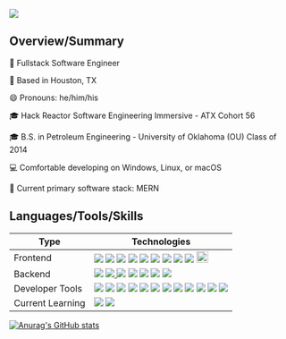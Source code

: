 <!--
**gitInLoserWereGoingShopping/gitInLoserWereGoingShopping** is a ✨ _special_ ✨ repository because its `README.md` (this file) appears on your GitHub profile.

Here are some ideas to get you started:

- 🔭 I’m currently working on ...
- 🌱 I’m currently learning ...
- 👯 I’m looking to collaborate on ...
- 🤔 I’m looking for help with ...
- 💬 Ask me about ...
- 📫 How to reach me: ...
- 😄 Pronouns: ...
- ⚡ Fun fact: ...
-->
<img align="center" src="https://user-images.githubusercontent.com/33425993/126238916-783d621d-c138-4bd8-a4d5-95a4fd9bf3dc.gif"></img>

<!--
![MP_PofileBannerGIF](https://user-images.githubusercontent.com/33425993/126238916-783d621d-c138-4bd8-a4d5-95a4fd9bf3dc.gif)
-->

## Overview/Summary

🏢 Fullstack Software Engineer

📍 Based in Houston, TX

😄 Pronouns: he/him/his

🎓 Hack Reactor Software Engineering Immersive - ATX Cohort 56

🎓 B.S. in Petroleum Engineering - University of Oklahoma (OU) Class of 2014

💻 Comfortable developing on Windows, Linux, or macOS

🦾 Current primary software stack: MERN

## Languages/Tools/Skills
<table>
<thead>
<tr>
<th>Type</th>
<th>Technologies</th>
</tr>
</thead>
<tbody>
<tr>
<td>Frontend</td>
<td><a target="_blank" rel="noopener noreferrer" href="https://camo.githubusercontent.com/98cf4cfa6ce814e1480515122c1fc679372324637501819478d7ede8aad79975/68747470733a2f2f696d672e736869656c64732e696f2f62616467652f2d4a6176615363726970742d6565643731383f7374796c653d666c6174266c6f676f3d6a617661736372697074266c6f676f436f6c6f723d303030303030"><img src="https://camo.githubusercontent.com/98cf4cfa6ce814e1480515122c1fc679372324637501819478d7ede8aad79975/68747470733a2f2f696d672e736869656c64732e696f2f62616467652f2d4a6176615363726970742d6565643731383f7374796c653d666c6174266c6f676f3d6a617661736372697074266c6f676f436f6c6f723d303030303030" data-canonical-src="https://img.shields.io/badge/-JavaScript-eed718?style=flat&amp;logo=javascript&amp;logoColor=000000" style="max-width:100%;"></a> <a target="_blank" rel="noopener noreferrer" href="https://camo.githubusercontent.com/9627fbbce0fc5b0724e21b9a80fbe82e235db74e17c63d1fd461211b12be557e/68747470733a2f2f696d672e736869656c64732e696f2f62616467652f2d52656163742d3030303030303f7374796c653d666c6174266c6f676f3d7265616374266c6f676f436f6c6f723d303063386666"><img src="https://camo.githubusercontent.com/9627fbbce0fc5b0724e21b9a80fbe82e235db74e17c63d1fd461211b12be557e/68747470733a2f2f696d672e736869656c64732e696f2f62616467652f2d52656163742d3030303030303f7374796c653d666c6174266c6f676f3d7265616374266c6f676f436f6c6f723d303063386666" data-canonical-src="https://img.shields.io/badge/-React-000000?style=flat&amp;logo=react&amp;logoColor=00c8ff" style="max-width:100%;"></a> <a target="_blank" rel="noopener noreferrer" href="https://camo.githubusercontent.com/6f727690ef49f624f972e82d1bee426e93dda8cfbd00efeddacf9b6863326f11/68747470733a2f2f696d672e736869656c64732e696f2f62616467652f2d52656475782d3736346262633f7374796c653d666c6174266c6f676f3d7265647578266c6f676f436f6c6f723d666666666666"><img src="https://camo.githubusercontent.com/6f727690ef49f624f972e82d1bee426e93dda8cfbd00efeddacf9b6863326f11/68747470733a2f2f696d672e736869656c64732e696f2f62616467652f2d52656475782d3736346262633f7374796c653d666c6174266c6f676f3d7265647578266c6f676f436f6c6f723d666666666666" data-canonical-src="https://img.shields.io/badge/-Redux-764bbc?style=flat&amp;logo=redux&amp;logoColor=ffffff" style="max-width:100%;"></a> <a target="_blank" rel="noopener noreferrer" href="https://camo.githubusercontent.com/2fad14d202b24de54ef28fb28fc41b3fe661fc22ca72ab6045ed280d277bb536/68747470733a2f2f696d672e736869656c64732e696f2f62616467652f2d48544d4c352d4533344632363f7374796c653d666c6174266c6f676f3d68746d6c35266c6f676f436f6c6f723d7768697465"><img src="https://camo.githubusercontent.com/2fad14d202b24de54ef28fb28fc41b3fe661fc22ca72ab6045ed280d277bb536/68747470733a2f2f696d672e736869656c64732e696f2f62616467652f2d48544d4c352d4533344632363f7374796c653d666c6174266c6f676f3d68746d6c35266c6f676f436f6c6f723d7768697465" data-canonical-src="https://img.shields.io/badge/-HTML5-E34F26?style=flat&amp;logo=html5&amp;logoColor=white" style="max-width:100%;"></a> <a target="_blank" rel="noopener noreferrer" href="https://camo.githubusercontent.com/106cfcc1bea1938e98f03e1291b18f30091ec44513da900b54f988416824d3b7/68747470733a2f2f696d672e736869656c64732e696f2f62616467652f2d435353332d3135373242363f7374796c653d666c6174266c6f676f3d63737333266c6f676f436f6c6f723d7768697465"><img src="https://camo.githubusercontent.com/106cfcc1bea1938e98f03e1291b18f30091ec44513da900b54f988416824d3b7/68747470733a2f2f696d672e736869656c64732e696f2f62616467652f2d435353332d3135373242363f7374796c653d666c6174266c6f676f3d63737333266c6f676f436f6c6f723d7768697465" data-canonical-src="https://img.shields.io/badge/-CSS3-1572B6?style=flat&amp;logo=css3&amp;logoColor=white" style="max-width:100%;"></a> <a target="_blank" rel="noopener noreferrer" href="https://camo.githubusercontent.com/5e6f1f37fbc0eac62f7b162746ddc5cc5d486071a84d59662968933c91ecf6de/68747470733a2f2f696d672e736869656c64732e696f2f62616467652f2d6a51756572792d6666666666663f7374796c653d666c6174266c6f676f3d6a7175657279266c6f676f436f6c6f723d313036376165"><img src="https://camo.githubusercontent.com/5e6f1f37fbc0eac62f7b162746ddc5cc5d486071a84d59662968933c91ecf6de/68747470733a2f2f696d672e736869656c64732e696f2f62616467652f2d6a51756572792d6666666666663f7374796c653d666c6174266c6f676f3d6a7175657279266c6f676f436f6c6f723d313036376165" data-canonical-src="https://img.shields.io/badge/-jQuery-ffffff?style=flat&amp;logo=jquery&amp;logoColor=1067ae" style="max-width:100%;"></a> <a target="_blank" rel="noopener noreferrer" href="https://camo.githubusercontent.com/9929f7044537fdaf5bdf14e82a0964801c2d31041b38a5f67928921cb7e720aa/68747470733a2f2f696d672e736869656c64732e696f2f62616467652f2d5765627061636b2d3865643666623f7374796c653d666c6174266c6f676f3d7765627061636b266c6f676f436f6c6f723d313036376165"><img src="https://camo.githubusercontent.com/9929f7044537fdaf5bdf14e82a0964801c2d31041b38a5f67928921cb7e720aa/68747470733a2f2f696d672e736869656c64732e696f2f62616467652f2d5765627061636b2d3865643666623f7374796c653d666c6174266c6f676f3d7765627061636b266c6f676f436f6c6f723d313036376165" data-canonical-src="https://img.shields.io/badge/-Webpack-8ed6fb?style=flat&amp;logo=webpack&amp;logoColor=1067ae" style="max-width:100%;"></a> <a target="_blank" rel="noopener noreferrer" href="https://camo.githubusercontent.com/bc27e6cd980c4b908f007d1b7adb108398200662b8e6b525e729d0fef839e838/68747470733a2f2f696d672e736869656c64732e696f2f62616467652f2d426162656c2d6638646333653f7374796c653d666c6174266c6f676f3d626162656c266c6f676f436f6c6f723d313036376165"><img src="https://camo.githubusercontent.com/bc27e6cd980c4b908f007d1b7adb108398200662b8e6b525e729d0fef839e838/68747470733a2f2f696d672e736869656c64732e696f2f62616467652f2d426162656c2d6638646333653f7374796c653d666c6174266c6f676f3d626162656c266c6f676f436f6c6f723d313036376165" data-canonical-src="https://img.shields.io/badge/-Babel-f8dc3e?style=flat&amp;logo=babel&amp;logoColor=1067ae" style="max-width:100%;"></a> <a target="_blank" rel="noopener noreferrer" href="https://camo.githubusercontent.com/aa65626708f23b7b4a363c659f004782ba73b43f524f74da54af582b902cd2c0/68747470733a2f2f696d672e736869656c64732e696f2f62616467652f2d4d6174657269616c2d2d55492d3031616166363f7374796c653d666c6174266c6f676f3d6d6174657269616c2d7569266c6f676f436f6c6f723d7768697465"><img src="https://camo.githubusercontent.com/aa65626708f23b7b4a363c659f004782ba73b43f524f74da54af582b902cd2c0/68747470733a2f2f696d672e736869656c64732e696f2f62616467652f2d4d6174657269616c2d2d55492d3031616166363f7374796c653d666c6174266c6f676f3d6d6174657269616c2d7569266c6f676f436f6c6f723d7768697465" data-canonical-src="https://img.shields.io/badge/-Material--UI-01aaf6?style=flat&amp;logo=material-ui&amp;logoColor=white" style="max-width:100%"></a> <a target="_blank" rel="noopener noreferrer" href="https://chakra-ui.com/docs/getting-started"><img height="21" src="https://user-images.githubusercontent.com/75913066/125658941-12717ddd-ec81-471c-9aa2-faacde559a31.png"></a>
</tr>
<tr>
<td>Backend</td>
<td></a> <a target="_blank" rel="noopener noreferrer" href="https://camo.githubusercontent.com/0ee47f71ded6366c2012705466f7d2e64fc3bcfc56d0a9c2b32c6a004c14b356/68747470733a2f2f696d672e736869656c64732e696f2f62616467652f2d4e6f64652e6a732d3343383733413f7374796c653d666c6174266c6f676f3d6e6f64652d6a73266c6f676f436f6c6f723d7768697465"><img src="https://camo.githubusercontent.com/0ee47f71ded6366c2012705466f7d2e64fc3bcfc56d0a9c2b32c6a004c14b356/68747470733a2f2f696d672e736869656c64732e696f2f62616467652f2d4e6f64652e6a732d3343383733413f7374796c653d666c6174266c6f676f3d6e6f64652d6a73266c6f676f436f6c6f723d7768697465" data-canonical-src="https://img.shields.io/badge/-Node.js-3C873A?style=flat&amp;logo=node-js&amp;logoColor=white" style="max-width:100%;"></a> <a target="_blank" rel="noopener noreferrer" href="https://camo.githubusercontent.com/0c79b4c53042fc972376a628d2ffac987f98def4b6351c32803fa6638e42f699/68747470733a2f2f696d672e736869656c64732e696f2f62616467652f2d457870726573732e6a732d3738373837383f7374796c653d666c6174"><img src="https://camo.githubusercontent.com/0c79b4c53042fc972376a628d2ffac987f98def4b6351c32803fa6638e42f699/68747470733a2f2f696d672e736869656c64732e696f2f62616467652f2d457870726573732e6a732d3738373837383f7374796c653d666c6174" data-canonical-src="https://img.shields.io/badge/-Express.js-787878?style=flat" style="max-width:100%;"> </a><a target="_blank" rel="noopener noreferrer" href="https://camo.githubusercontent.com/7b9e6dda02e768609704c81975e01b093b58c73a596e076c3291b4ba32db368c/68747470733a2f2f696d672e736869656c64732e696f2f62616467652f2d4d7953514c2d4632393131313f7374796c653d666c6174266c6f676f3d6d7973716c266c6f676f436f6c6f723d303436303839"><img src="https://camo.githubusercontent.com/7b9e6dda02e768609704c81975e01b093b58c73a596e076c3291b4ba32db368c/68747470733a2f2f696d672e736869656c64732e696f2f62616467652f2d4d7953514c2d4632393131313f7374796c653d666c6174266c6f676f3d6d7973716c266c6f676f436f6c6f723d303436303839" data-canonical-src="https://img.shields.io/badge/-MySQL-F29111?style=flat&amp;logo=mysql&amp;logoColor=046089" style="max-width:100%;"></a> <a target="_blank" rel="noopener noreferrer" href="https://camo.githubusercontent.com/c7640f2e7d57dbc9d52ef7aeb1ad0db2a13d1c9b84a10425344adb3af9b6459d/68747470733a2f2f696d672e736869656c64732e696f2f62616467652f2d53514c6974652d3036333935323f7374796c653d666c6174266c6f676f3d73716c697465266c6f676f436f6c6f723d303436303839"><img src="https://camo.githubusercontent.com/c7640f2e7d57dbc9d52ef7aeb1ad0db2a13d1c9b84a10425344adb3af9b6459d/68747470733a2f2f696d672e736869656c64732e696f2f62616467652f2d53514c6974652d3036333935323f7374796c653d666c6174266c6f676f3d73716c697465266c6f676f436f6c6f723d303436303839" data-canonical-src="https://img.shields.io/badge/-SQLite-063952?style=flat&amp;logo=sqlite&amp;logoColor=046089" style="max-width:100%;"></a> <a target="_blank" rel="noopener noreferrer" href="https://camo.githubusercontent.com/3084f133857f6d0a29d410e59ba39f6906b0f2e32b24082d1e95710196984db6/68747470733a2f2f696d672e736869656c64732e696f2f62616467652f2d4d6f6e676f44422d3444423333443f7374796c653d666c6174266c6f676f3d6d6f6e676f6462266c6f676f436f6c6f723d464646464646"><img src="https://camo.githubusercontent.com/3084f133857f6d0a29d410e59ba39f6906b0f2e32b24082d1e95710196984db6/68747470733a2f2f696d672e736869656c64732e696f2f62616467652f2d4d6f6e676f44422d3444423333443f7374796c653d666c6174266c6f676f3d6d6f6e676f6462266c6f676f436f6c6f723d464646464646" data-canonical-src="https://img.shields.io/badge/-MongoDB-4DB33D?style=flat&amp;logo=mongodb&amp;logoColor=FFFFFF" style="max-width:100%;"></a> <a target="_blank" rel="noopener noreferrer" href="https://camo.githubusercontent.com/c67bf5adc09a5d4a2ea14d28113f67fa50dfe14b1c896cac90ec790cc98c7190/68747470733a2f2f696d672e736869656c64732e696f2f62616467652f2d52656469732d6432326131663f7374796c653d666c6174266c6f676f3d7265646973266c6f676f436f6c6f723d666666666666"><img src="https://camo.githubusercontent.com/c67bf5adc09a5d4a2ea14d28113f67fa50dfe14b1c896cac90ec790cc98c7190/68747470733a2f2f696d672e736869656c64732e696f2f62616467652f2d52656469732d6432326131663f7374796c653d666c6174266c6f676f3d7265646973266c6f676f436f6c6f723d666666666666" data-canonical-src="https://img.shields.io/badge/-Redis-d22a1f?style=flat&amp;logo=redis&amp;logoColor=ffffff" style="max-width:100%;"></a> <a target="_blank" rel="noopener noreferrer" href="https://camo.githubusercontent.com/c969dc37d2776addd86e6993b374b18b38f217b7dc1ac740fcfd730ba9bb6e11/68747470733a2f2f696d672e736869656c64732e696f2f62616467652f2d507974686f6e2d6637636133643f7374796c653d666c6174266c6f676f3d707974686f6e266c6f676f436f6c6f723d333636643962"><img src="https://camo.githubusercontent.com/c969dc37d2776addd86e6993b374b18b38f217b7dc1ac740fcfd730ba9bb6e11/68747470733a2f2f696d672e736869656c64732e696f2f62616467652f2d507974686f6e2d6637636133643f7374796c653d666c6174266c6f676f3d707974686f6e266c6f676f436f6c6f723d333636643962" data-canonical-src="https://img.shields.io/badge/-Python-f7ca3d?style=flat&amp;logo=python&amp;logoColor=366d9b" style="max-width:100%;"></td>
</tr>
<tr>
<td>Developer Tools</td>
<td><a target="_blank" rel="noopener noreferrer" href="https://camo.githubusercontent.com/0d87ac1d8ec8e90d773c8676d59911c6d26611ce44c3d343673cd122fb90a571/68747470733a2f2f696d672e736869656c64732e696f2f62616467652f2d4769742d4631353032463f7374796c653d666c6174266c6f676f3d676974266c6f676f436f6c6f723d464646464646"><img src="https://camo.githubusercontent.com/0d87ac1d8ec8e90d773c8676d59911c6d26611ce44c3d343673cd122fb90a571/68747470733a2f2f696d672e736869656c64732e696f2f62616467652f2d4769742d4631353032463f7374796c653d666c6174266c6f676f3d676974266c6f676f436f6c6f723d464646464646" data-canonical-src="https://img.shields.io/badge/-Git-F1502F?style=flat&amp;logo=git&amp;logoColor=FFFFFF" style="max-width:100%;"></a> <a target="_blank" rel="noopener noreferrer" href="https://camo.githubusercontent.com/d6cb0b8d749ad460f96b403368ec0d9947b2d28a0db1b691900ba0a69c501e2c/68747470733a2f2f696d672e736869656c64732e696f2f62616467652f2d4769746875622d3030303030303f7374796c653d666c6174266c6f676f3d676974687562266c6f676f436f6c6f723d464646464646"><img src="https://camo.githubusercontent.com/d6cb0b8d749ad460f96b403368ec0d9947b2d28a0db1b691900ba0a69c501e2c/68747470733a2f2f696d672e736869656c64732e696f2f62616467652f2d4769746875622d3030303030303f7374796c653d666c6174266c6f676f3d676974687562266c6f676f436f6c6f723d464646464646" data-canonical-src="https://img.shields.io/badge/-Github-000000?style=flat&amp;logo=github&amp;logoColor=FFFFFF" style="max-width:100%;"></a> <a target="_blank" rel="noopener noreferrer" href="https://camo.githubusercontent.com/85ff82d43f362b0960bb4a830e7403177a830d373cece3ee401b439f6cf56840/68747470733a2f2f696d672e736869656c64732e696f2f62616467652f2d5653253230436f64652d3030374143433f7374796c653d666c6174266c6f676f3d76697375616c25323073747564696f253230636f6465266c6f676f436f6c6f723d7768697465"><img src="https://camo.githubusercontent.com/85ff82d43f362b0960bb4a830e7403177a830d373cece3ee401b439f6cf56840/68747470733a2f2f696d672e736869656c64732e696f2f62616467652f2d5653253230436f64652d3030374143433f7374796c653d666c6174266c6f676f3d76697375616c25323073747564696f253230636f6465266c6f676f436f6c6f723d7768697465" data-canonical-src="https://img.shields.io/badge/-VS%20Code-007ACC?style=flat&amp;logo=visual%20studio%20code&amp;logoColor=white" style="max-width:100%;"></a> <a target="_blank" rel="noopener noreferrer" href="https://camo.githubusercontent.com/88c97f314fa798fb0f2d81217591362d87d27f3562c05b5433f421250b4b020d/68747470733a2f2f696d672e736869656c64732e696f2f62616467652f2d56697375616c53747564696f2d3831356462663f7374796c653d666c6174266c6f676f3d76697375616c25323073747564696f266c6f676f436f6c6f723d464646464646"><img src="https://camo.githubusercontent.com/88c97f314fa798fb0f2d81217591362d87d27f3562c05b5433f421250b4b020d/68747470733a2f2f696d672e736869656c64732e696f2f62616467652f2d56697375616c53747564696f2d3831356462663f7374796c653d666c6174266c6f676f3d76697375616c25323073747564696f266c6f676f436f6c6f723d464646464646" data-canonical-src="https://img.shields.io/badge/-VisualStudio-815dbf?style=flat&amp;logo=visual%20studio&amp;logoColor=FFFFFF" style="max-width:100%;"></a> <a target="_blank" rel="noopener noreferrer" href="https://camo.githubusercontent.com/c3c5ea4c0dd4ec478c2ed35cd9d8f2ad7ef745034bca59f85e55e90563444746/68747470733a2f2f696d672e736869656c64732e696f2f62616467652f2d416d617a6f6e25323057656225323053657276696365732d6636393530303f7374796c653d666c6174266c6f676f3d616d617a6f6e266c6f676f436f6c6f723d464646464646"><img src="https://camo.githubusercontent.com/c3c5ea4c0dd4ec478c2ed35cd9d8f2ad7ef745034bca59f85e55e90563444746/68747470733a2f2f696d672e736869656c64732e696f2f62616467652f2d416d617a6f6e25323057656225323053657276696365732d6636393530303f7374796c653d666c6174266c6f676f3d616d617a6f6e266c6f676f436f6c6f723d464646464646" data-canonical-src="https://img.shields.io/badge/-Amazon%20Web%20Services-f69500?style=flat&amp;logo=amazon&amp;logoColor=FFFFFF" style="max-width:100%;"></a> <a target="_blank" rel="noopener noreferrer" href="https://camo.githubusercontent.com/c276c8cba18e0faf88925dad84d27fb852a2b2c10563acd00c981020e7e64b3b/68747470733a2f2f696d672e736869656c64732e696f2f62616467652f2d446f636b65722d3061393765353f7374796c653d666c6174266c6f676f3d646f636b6572266c6f676f436f6c6f723d464646464646"><img src="https://camo.githubusercontent.com/c276c8cba18e0faf88925dad84d27fb852a2b2c10563acd00c981020e7e64b3b/68747470733a2f2f696d672e736869656c64732e696f2f62616467652f2d446f636b65722d3061393765353f7374796c653d666c6174266c6f676f3d646f636b6572266c6f676f436f6c6f723d464646464646" data-canonical-src="https://img.shields.io/badge/-Docker-0a97e5?style=flat&amp;logo=docker&amp;logoColor=FFFFFF" style="max-width:100%;"></a> <a target="_blank" rel="noopener noreferrer" href="https://camo.githubusercontent.com/97a6910bd65b3c9ef664b5051cb7f4e1878e3cfe481009d5405f68f902ceeba0/68747470733a2f2f696d672e736869656c64732e696f2f62616467652f2d4d6f6368612d3839363534363f7374796c653d666c6174266c6f676f3d6d6f636861266c6f676f436f6c6f723d464646464646"><img src="https://camo.githubusercontent.com/97a6910bd65b3c9ef664b5051cb7f4e1878e3cfe481009d5405f68f902ceeba0/68747470733a2f2f696d672e736869656c64732e696f2f62616467652f2d4d6f6368612d3839363534363f7374796c653d666c6174266c6f676f3d6d6f636861266c6f676f436f6c6f723d464646464646" data-canonical-src="https://img.shields.io/badge/-Mocha-896546?style=flat&amp;logo=mocha&amp;logoColor=FFFFFF" style="max-width:100%;"></a> <a target="_blank" rel="noopener noreferrer" href="https://camo.githubusercontent.com/f619dd6275901b22a4d0959841d9b27ea610af92cdd244648eca5e15ac1dd1f6/68747470733a2f2f696d672e736869656c64732e696f2f62616467652f2d436861692d3965343834313f7374796c653d666c6174266c6f676f3d63686169266c6f676f436f6c6f723d464646464646"><img src="https://camo.githubusercontent.com/f619dd6275901b22a4d0959841d9b27ea610af92cdd244648eca5e15ac1dd1f6/68747470733a2f2f696d672e736869656c64732e696f2f62616467652f2d436861692d3965343834313f7374796c653d666c6174266c6f676f3d63686169266c6f676f436f6c6f723d464646464646" data-canonical-src="https://img.shields.io/badge/-Chai-9e4841?style=flat&amp;logo=chai&amp;logoColor=FFFFFF" style="max-width:100%;"></a> <a target="_blank" rel="noopener noreferrer" href="https://camo.githubusercontent.com/ae01f9b37983460b53a38ddcf3acfd40511156e707302635b18be913ecc4eb08/68747470733a2f2f696d672e736869656c64732e696f2f62616467652f2d417274696c6c6572792e696f2d3030303030303f7374796c653d666c6174266c6f676f3d617274696c6c657279266c6f676f436f6c6f723d464646464646"><img src="https://camo.githubusercontent.com/ae01f9b37983460b53a38ddcf3acfd40511156e707302635b18be913ecc4eb08/68747470733a2f2f696d672e736869656c64732e696f2f62616467652f2d417274696c6c6572792e696f2d3030303030303f7374796c653d666c6174266c6f676f3d617274696c6c657279266c6f676f436f6c6f723d464646464646" data-canonical-src="https://img.shields.io/badge/-Artillery.io-000000?style=flat&amp;logo=artillery&amp;logoColor=FFFFFF" style="max-width:100%;"></a> <a target="_blank" rel="noopener noreferrer" href="https://camo.githubusercontent.com/055439adf7309c1449aece8528b31c1b7959f0a6bcf3a84262f05acd82e8eeae/68747470733a2f2f696d672e736869656c64732e696f2f62616467652f2d7961726e2d3263386162353f7374796c653d666c6174266c6f676f3d7961726e266c6f676f436f6c6f723d464646464646"><img src="https://camo.githubusercontent.com/055439adf7309c1449aece8528b31c1b7959f0a6bcf3a84262f05acd82e8eeae/68747470733a2f2f696d672e736869656c64732e696f2f62616467652f2d7961726e2d3263386162353f7374796c653d666c6174266c6f676f3d7961726e266c6f676f436f6c6f723d464646464646" data-canonical-src="https://img.shields.io/badge/-yarn-2c8ab5?style=flat&amp;logo=yarn&amp;logoColor=FFFFFF" style="max-width:100%;"></a> <a target="_blank" rel="noopener noreferrer" href="https://camo.githubusercontent.com/a76dd705a585c95d848fc27f3de107628ee354b1b45602715df02d50bf8f1349/68747470733a2f2f696d672e736869656c64732e696f2f62616467652f2d6e706d2d6334333633353f7374796c653d666c6174266c6f676f3d6e706d266c6f676f436f6c6f723d464646464646"><img src="https://camo.githubusercontent.com/a76dd705a585c95d848fc27f3de107628ee354b1b45602715df02d50bf8f1349/68747470733a2f2f696d672e736869656c64732e696f2f62616467652f2d6e706d2d6334333633353f7374796c653d666c6174266c6f676f3d6e706d266c6f676f436f6c6f723d464646464646" data-canonical-src="https://img.shields.io/badge/-npm-c43635?style=flat&amp;logo=npm&amp;logoColor=FFFFFF" style="max-width:100%;"></a> <img src="https://img.shields.io/badge/-Agile-000000?style=flat&logo=agile&logoColor=4FA5F0">
</td>
</tr>
<tr>
<td>Current Learning</td>
<td><a target="_blank" rel="noopener noreferrer" href="https://camo.githubusercontent.com/59cbd08e4044b76008bdd1e15ef3bc3cd08c2a76b728e2052202190847b9a229/68747470733a2f2f696d672e736869656c64732e696f2f62616467652f2d547970655363726970742d3330373863363f7374796c653d666c6174266c6f676f3d74797065736372697074266c6f676f436f6c6f723d666666666666"><img src="https://camo.githubusercontent.com/59cbd08e4044b76008bdd1e15ef3bc3cd08c2a76b728e2052202190847b9a229/68747470733a2f2f696d672e736869656c64732e696f2f62616467652f2d547970655363726970742d3330373863363f7374796c653d666c6174266c6f676f3d74797065736372697074266c6f676f436f6c6f723d666666666666" data-canonical-src="https://img.shields.io/badge/-TypeScript-3078c6?style=flat&amp;logo=typescript&amp;logoColor=ffffff" style="max-width:100%;"></a></a> <a target="_blank" rel="noopener noreferrer" href="https://camo.githubusercontent.com/54cb7d68473941f06c248a7f4d81b8da86fe9e283e78614b7951fe2cf59c3ac2/68747470733a2f2f696d672e736869656c64732e696f2f62616467652f2d4b756265726e657465732d3330363964643f7374796c653d666c6174266c6f676f3d6b756265726e65746573266c6f676f436f6c6f723d464646464646"><img src="https://camo.githubusercontent.com/54cb7d68473941f06c248a7f4d81b8da86fe9e283e78614b7951fe2cf59c3ac2/68747470733a2f2f696d672e736869656c64732e696f2f62616467652f2d4b756265726e657465732d3330363964643f7374796c653d666c6174266c6f676f3d6b756265726e65746573266c6f676f436f6c6f723d464646464646" data-canonical-src="https://img.shields.io/badge/-Kubernetes-3069dd?style=flat&amp;logo=kubernetes&amp;logoColor=FFFFFF" style="max-width:100%;"></a>
</td>
</tr>
</tbody>
</table>

[![Anurag's GitHub stats](https://github-readme-stats.vercel.app/api?username=gitInLoserWereGoingShopping)](https://github.com/gitInLoserWereGoingShopping/github-readme-stats)
